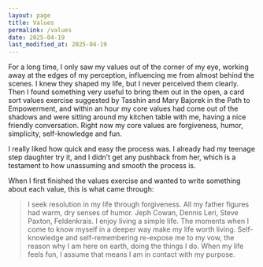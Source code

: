 ```yaml
---
layout: page
title: Values
permalink: /values
date: 2025-04-19
last_modified_at: 2025-04-19
---
```

For a long time, I only saw my values out of the corner of my eye, working away at the edges of my perception, influencing me from almost behind the scenes.
I knew they shaped my life, but I never perceived them clearly.
Then I found something very useful to bring them out in the open, a card sort values exercise suggested by Tasshin and Mary Bajorek in the Path to Empowerment, and within an hour my core values had come out of the shadows and were sitting around my kitchen table with me, having a nice friendly conversation.
Right now my core values are forgiveness, humor, simplicity, self-knowledge and fun.

I really liked how quick and easy the process was.
I already had my teenage step daughter try it, and I didn’t get any pushback from her, which is a testament to how unassuming and smooth the process is.

When I first finished the values exercise and wanted to write something about each value, this is what came through:
>I seek resolution in my life through forgiveness. All my father figures had warm, dry senses of humor. Jeph Cowan, Dennis Leri, Steve Paxton, Feldenkrais. I enjoy living a simple life. The moments when I come to know myself in a deeper way make my life worth living. Self-knowledge and self-remembering re-expose me to my vow, the reason why I am here on earth, doing the things I do. When my life feels fun, I assume that means I am in contact with my purpose.